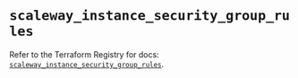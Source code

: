 # `scaleway_instance_security_group_rules`

Refer to the Terraform Registry for docs: [`scaleway_instance_security_group_rules`](https://registry.terraform.io/providers/scaleway/scaleway/2.53.0/docs/resources/instance_security_group_rules).
